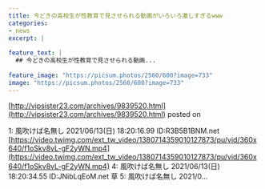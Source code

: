 ```yaml
---
title: 今どきの高校生が性教育で見させられる動画がいろいろ激しすぎるwww
categories:
- news
excerpt: |
  
feature_text: |
  ## 今どきの高校生が性教育で見させられる動画...
  
feature_image: "https://picsum.photos/2560/600?image=733"
image: "https://picsum.photos/2560/600?image=733"
---
```


[http://vipsister23.com/archives/9839520.html](http://vipsister23.com/archives/9839520.html)
posted on 

<!--more-->

1: 風吹けば名無し 2021/06/13(日) 18:20:16.99 ID:R3B5B1BNM.net [https://video.twimg.com/ext_tw_video/1380714359010127873/pu/vid/360x640/f1oSkv8vL-gF2yWN.mp4](https://video.twimg.com/ext_tw_video/1380714359010127873/pu/vid/360x640/f1oSkv8vL-gF2yWN.mp4) 4: 風吹けば名無し 2021/06/13(日) 18:20:34.55 ID:JNibLqEoM.net 草 5: 風吹けば名無し 2021/0...
